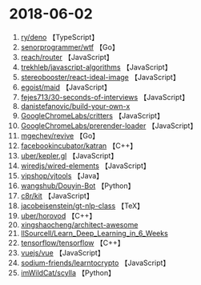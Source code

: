 # 2018-06-02

1. [ry/deno](https://github.com/ry/deno) 【TypeScript】
2. [senorprogrammer/wtf](https://github.com/senorprogrammer/wtf) 【Go】
3. [reach/router](https://github.com/reach/router) 【JavaScript】
4. [trekhleb/javascript-algorithms](https://github.com/trekhleb/javascript-algorithms) 【JavaScript】
5. [stereobooster/react-ideal-image](https://github.com/stereobooster/react-ideal-image) 【JavaScript】
6. [egoist/maid](https://github.com/egoist/maid) 【JavaScript】
7. [fejes713/30-seconds-of-interviews](https://github.com/fejes713/30-seconds-of-interviews) 【JavaScript】
8. [danistefanovic/build-your-own-x](https://github.com/danistefanovic/build-your-own-x) 
9. [GoogleChromeLabs/critters](https://github.com/GoogleChromeLabs/critters) 【JavaScript】
10. [GoogleChromeLabs/prerender-loader](https://github.com/GoogleChromeLabs/prerender-loader) 【JavaScript】
11. [mgechev/revive](https://github.com/mgechev/revive) 【Go】
12. [facebookincubator/katran](https://github.com/facebookincubator/katran) 【C++】
13. [uber/kepler.gl](https://github.com/uber/kepler.gl) 【JavaScript】
14. [wiredjs/wired-elements](https://github.com/wiredjs/wired-elements) 【JavaScript】
15. [vipshop/vjtools](https://github.com/vipshop/vjtools) 【Java】
16. [wangshub/Douyin-Bot](https://github.com/wangshub/Douyin-Bot) 【Python】
17. [c8r/kit](https://github.com/c8r/kit) 【JavaScript】
18. [jacobeisenstein/gt-nlp-class](https://github.com/jacobeisenstein/gt-nlp-class) 【TeX】
19. [uber/horovod](https://github.com/uber/horovod) 【C++】
20. [xingshaocheng/architect-awesome](https://github.com/xingshaocheng/architect-awesome) 
21. [llSourcell/Learn_Deep_Learning_in_6_Weeks](https://github.com/llSourcell/Learn_Deep_Learning_in_6_Weeks) 
22. [tensorflow/tensorflow](https://github.com/tensorflow/tensorflow) 【C++】
23. [vuejs/vue](https://github.com/vuejs/vue) 【JavaScript】
24. [sodium-friends/learntocrypto](https://github.com/sodium-friends/learntocrypto) 【JavaScript】
25. [imWildCat/scylla](https://github.com/imWildCat/scylla) 【Python】
